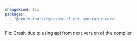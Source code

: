 ```yaml
---
changeKind: fix
packages:
  - "@azure-tools/typespec-client-generator-core"
---
```


Fix: Crash due to using api from next version of the compiler
